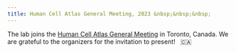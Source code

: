```yaml
---
title: Human Cell Atlas General Meeting, 2023 &nbsp;&nbsp;&nbsp;
---
```


The lab joins the
[Human Cell Atlas General Meeting](https://www.humancellatlas.org/hcameetings/) in Toronto, Canada.
We are grateful to the organizers for the invitation to present!  &nbsp; :canada:  &nbsp;